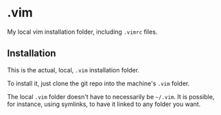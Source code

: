 # .vim

My local vim installation folder, including `.vimrc` files.

## Installation

This is the actual, local, `.vim` installation folder.

To install it, just clone the git repo into the machine's `.vim` folder.

The local `.vim` folder doesn't have to necessarily be `~/.vim`. It is possible,
for instance, using symlinks, to have it linked to any folder you want.

